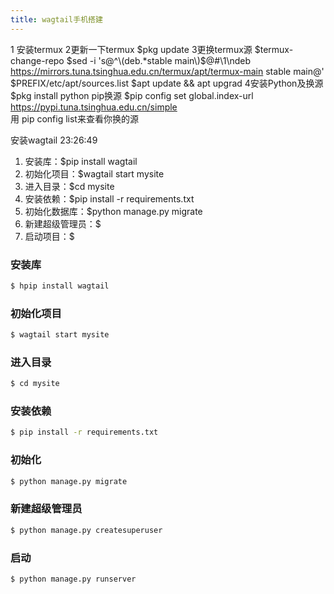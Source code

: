 ```yaml
---
title: wagtail手机搭建
---
```


1 安装termux
2更新一下termux
 $pkg update
3更换termux源
 $termux-change-repo
 $sed -i 's@^\(deb.*stable main\)$@#\1\ndeb https://mirrors.tuna.tsinghua.edu.cn/termux/apt/termux-main stable main@' $PREFIX/etc/apt/sources.list
 $apt update && apt upgrad
4安装Python及换源
 $pkg install python
pip换源
 $pip config set global.index-url https://pypi.tuna.tsinghua.edu.cn/simple    
用 pip config list来查看你换的源


安装wagtail
 23:26:49
1. 安装库：$pip install wagtail
2. 初始化项目：$wagtail start mysite
3. 进入目录：$cd mysite
4. 安装依赖：$pip install -r requirements.txt
5. 初始化数据库：$python manage.py migrate
6. 新建超级管理员：$ 
7. 启动项目：$ 

### 安装库

``` bash
$ hpip install wagtail
```

### 初始化项目

``` bash
$ wagtail start mysite
```

### 进入目录

``` bash
$ cd mysite
```

### 安装依赖
``` bash
$ pip install -r requirements.txt
```

### 初始化

```bash
$ python manage.py migrate
```

### 新建超级管理员
``` bash
$ python manage.py createsuperuser
```

### 启动
```bash
$ python manage.py runserver
```